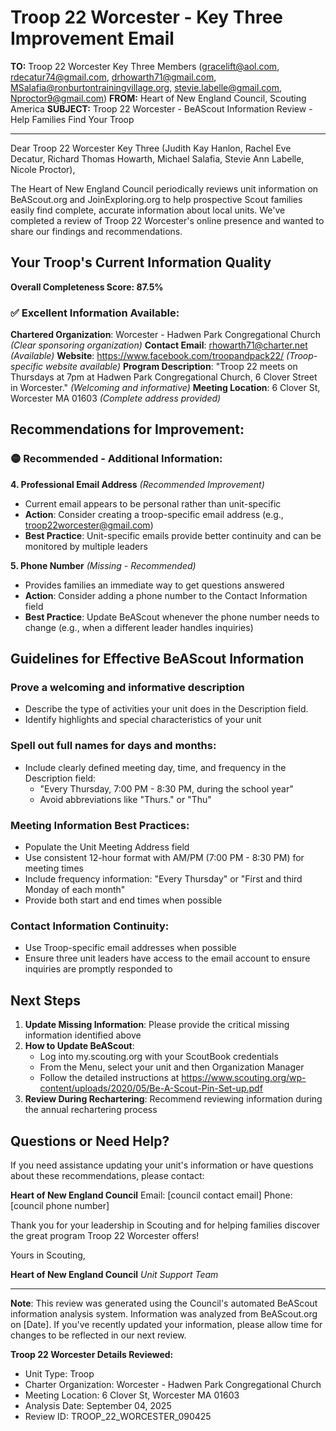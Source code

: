 # Troop 22 Worcester - Key Three Improvement Email

**TO:** Troop 22 Worcester Key Three Members (gracelift@aol.com, rdecatur74@gmail.com, drhowarth71@gmail.com, MSalafia@ronburtontrainingvillage.org, stevie.labelle@gmail.com, Nproctor9@gmail.com)
**FROM:** Heart of New England Council, Scouting America
**SUBJECT:** Troop 22 Worcester - BeAScout Information Review - Help Families Find Your Troop

---

Dear Troop 22 Worcester Key Three (Judith Kay Hanlon, Rachel Eve Decatur, Richard Thomas Howarth, Michael  Salafia, Stevie Ann Labelle, Nicole Proctor),

The Heart of New England Council periodically reviews unit information on BeAScout.org and JoinExploring.org to help prospective Scout families easily find complete, accurate information about local units. We've completed a review of Troop 22 Worcester's online presence and wanted to share our findings and recommendations.

## Your Troop's Current Information Quality

**Overall Completeness Score: 87.5%**

### ✅ **Excellent Information Available:**
**Chartered Organization**: Worcester - Hadwen Park Congregational Church *(Clear sponsoring organization)*
**Contact Email**: rhowarth71@charter.net *(Available)*
**Website**: https://www.facebook.com/troopandpack22/ *(Troop-specific website available)*
**Program Description**: "Troop 22 meets on Thursdays at 7pm at Hadwen Park Congregational Church, 6 Clover Street in Worcester." *(Welcoming and informative)*
**Meeting Location**: 6 Clover St, Worcester MA 01603 *(Complete address provided)*

## Recommendations for Improvement:

### 🟡 **Recommended - Additional Information:**

**4. Professional Email Address** *(Recommended Improvement)*
- Current email appears to be personal rather than unit-specific
- **Action**: Consider creating a troop-specific email address (e.g., troop22worcester@gmail.com)
- **Best Practice**: Unit-specific emails provide better continuity and can be monitored by multiple leaders

**5. Phone Number** *(Missing - Recommended)*
- Provides families an immediate way to get questions answered
- **Action**: Consider adding a phone number to the Contact Information field
- **Best Practice**: Update BeAScout whenever the phone number needs to change (e.g., when a different leader handles inquiries)

## Guidelines for Effective BeAScout Information

### **Prove a welcoming and informative description**
- Describe the type of activities your unit does in the Description field.
- Identify highlights and special characteristics of your unit

### **Spell out full names for days and months:**
- Include clearly defined meeting day, time, and frequency in the Description field:
  - "Every Thursday, 7:00 PM - 8:30 PM, during the school year"
  - Avoid abbreviations like "Thurs." or "Thu"

### **Meeting Information Best Practices:**
- Populate the Unit Meeting Address field
- Use consistent 12-hour format with AM/PM (7:00 PM - 8:30 PM) for meeting times
- Include frequency information: "Every Thursday" or "First and third Monday of each month"
- Provide both start and end times when possible

### **Contact Information Continuity:**
- Use Troop-specific email addresses when possible
- Ensure three unit leaders have access to the email account to ensure inquiries are promptly responded to

## Next Steps

1. **Update Missing Information**: Please provide the critical missing information identified above
2. **How to Update BeAScout**: 
   - Log into my.scouting.org with your ScoutBook credentials
   - From the Menu, select your unit and then Organization Manager
   - Follow the detailed instructions at
     https://www.scouting.org/wp-content/uploads/2020/05/Be-A-Scout-Pin-Set-up.pdf
3. **Review During Rechartering**: Recommend reviewing information during the annual rechartering process

## Questions or Need Help?

If you need assistance updating your unit's information or have questions about these recommendations, please contact:

**Heart of New England Council**
Email: [council contact email]
Phone: [council phone number]

Thank you for your leadership in Scouting and for helping families discover the great program Troop 22 Worcester offers!

Yours in Scouting,

**Heart of New England Council**
*Unit Support Team*

---

**Note**: This review was generated using the Council's automated BeAScout information analysis system. Information was analyzed from BeAScout.org on [Date]. If you've recently updated your information, please allow time for changes to be reflected in our next review.

**Troop 22 Worcester Details Reviewed:**
- Unit Type: Troop
- Charter Organization: Worcester - Hadwen Park Congregational Church
- Meeting Location: 6 Clover St, Worcester MA 01603
- Analysis Date: September 04, 2025
- Review ID: TROOP_22_WORCESTER_090425